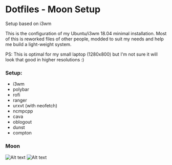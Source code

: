 # Dotfiles - Moon Setup
Setup based on i3wm

This is the configuration of my Ubuntu/i3wm 18.04 minimal installation. Most of this is reworked files of other people, modded to suit my needs and help me build a light-weight system.

PS: This is optimal for my small laptop (1280x800) but I'm not sure it will look that good in higher resolutions :)

### Setup:
* i3wm
* polybar
* rofi
* ranger
* urxvt (with neofetch)
* ncmpcpp
* cava
* oblogout
* dunst
* compton


### Moon

![Alt text](https://raw.githubusercontent.com/boubounokefalos/dotfiles_moon/master/1.png "Title")
![Alt text](https://raw.githubusercontent.com/boubounokefalos/dotfiles_moon/master/2.png "Title")
